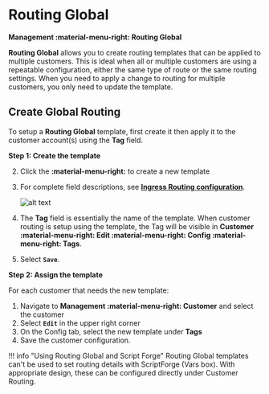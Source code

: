 # Routing Global
**Management :material-menu-right: Routing Global**

**Routing Global** allows you to create routing templates that can be applied to multiple customers. This is ideal when all or multiple customers are using a repeatable configuration, either the same type of route or the same routing settings. When you need to apply a change to routing for multiple customers, you only need to update the template. 

## Create Global Routing
To setup a **Routing Global** template, first create it then apply it to the customer account(s) using the **Tag** field. 

**Step 1: Create the template**

2. Click the **:material-menu-right:** to create a new template
3. For complete field descriptions, see [**Ingress Routing configuration**](https://docs.connexcs.com/customer/routing/#configure-routing).

    ![alt text][routing-global]

4. The **Tag** field is essentially the name of the template. When customer routing is setup using the template, the Tag will be visible in **Customer :material-menu-right: Edit :material-menu-right: Config :material-menu-right: Tags**.
5. Select **`Save`**.

**Step 2: Assign the template**

For each customer that needs the new template:

1. Navigate to **Management :material-menu-right: Customer** and select the customer
2. Select **`Edit`** in the upper right corner
3. On the Config tab, select the new template under **Tags**
4. Save the customer configuration. 

!!! info "Using Routing Global and Script Forge"
    Routing Global templates can't be used to set routing details with ScriptForge (Vars box). With appropriate design, these can be configured directly under Customer Routing.

[routing-global]: /misc/img/routing-global.png "Edit Global Routing"
